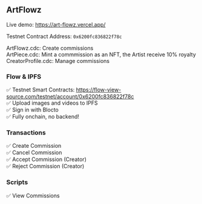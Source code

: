 ## ArtFlowz

Live demo: https://art-flowz.vercel.app/

Testnet Contract Address: `0x6200fc836822f78c`

ArtFlowz.cdc: Create commissions  
ArtPiece.cdc: Mint a commmission as an NFT, the Artist receive 10% royalty  
CreatorProfile.cdc: Manage commissions

### Flow & IPFS

✅ Testnet Smart Contracts: https://flow-view-source.com/testnet/account/0x6200fc836822f78c  
✅ Upload images and videos to IPFS  
✅ Sign in with Blocto  
✅ Fully onchain, no backend!

### Transactions

✅ Create Commission  
✅ Cancel Commission  
✅ Accept Commission (Creator)  
✅ Reject Commission (Creator)

### Scripts

✅ View Commissions
